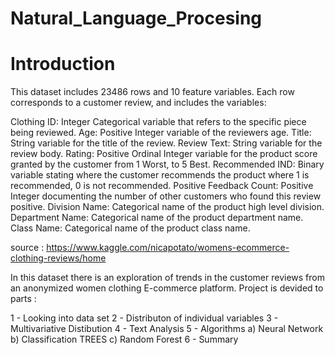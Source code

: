 # Natural_Language_Procesing

# Introduction 

This dataset includes 23486 rows and 10 feature variables. Each row corresponds to a customer review, and includes the variables:

Clothing ID: Integer Categorical variable that refers to the specific piece being reviewed.
Age: Positive Integer variable of the reviewers age.
Title: String variable for the title of the review.
Review Text: String variable for the review body.
Rating: Positive Ordinal Integer variable for the product score granted by the customer from 1 Worst, to 5 Best.
Recommended IND: Binary variable stating where the customer recommends the product where 1 is recommended, 0 is not recommended.
Positive Feedback Count: Positive Integer documenting the number of other customers who found this review positive.
Division Name: Categorical name of the product high level division.
Department Name: Categorical name of the product department name.
Class Name: Categorical name of the product class name.

source : https://www.kaggle.com/nicapotato/womens-ecommerce-clothing-reviews/home


In this dataset there is an exploration of trends in the customer reviews from an anonymized women clothing E-commerce platform.
Project is devided to parts : 

1 - Looking into data set
2 - Distributon of individual variables
3 - Multivariative Distibution
4 - Text Analysis
5 - Algorithms
   a) Neural Network
   b) Classification TREES
   c) Random Forest
6 - Summary
